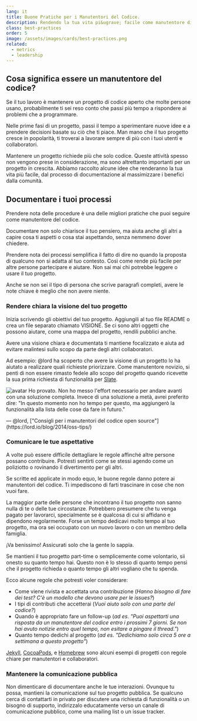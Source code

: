 ```yaml
---
lang: it
title: Buone Pratiche per i Manutentori del Codice.
description: Rendendo la tua vita pi&ugrave; facile come manutentore di codice open source, dal processo di documentazione al massimizzare i benefici dalla comunit&agrave;.
class: best-practices
order: 5
image: /assets/images/cards/best-practices.png
related:
  - metrics
  - leadership
---
```


## Cosa significa essere un manutentore del codice?

Se il tuo lavoro &egrave; mantenere un progetto di codice aperto che molte persone usano, probabilmente ti sei reso conto che passi pi&ugrave; tempo a rispondere ai problemi che a programmare.

Nelle prime fasi di un progetto, passi il tempo a sperimentare nuove idee e a prendere decisioni basate su ci&ograve; che ti piace. Man mano che il tuo progetto cresce in popolarit&agrave;, ti troverai a lavorare sempre di pi&ugrave; con i tuoi utenti e collaboratori.

Mantenere un progetto richiede pi&ugrave; che solo codice. Queste attivit&agrave; spesso non vengono prese in considerazione, ma sono altrettanto importanti per un progetto in crescita. Abbiamo raccolto alcune idee che renderanno la tua vita pi&ugrave; facile, dal processo di documentazione al massimizzare i benefici dalla comunit&agrave;.

## Documentare i tuoi processi

Prendere nota delle procedure &egrave; una delle migliori pratiche che puoi seguire come manutentore del codice.

Documentare non solo chiarisce il tuo pensiero, ma aiuta anche gli altri a capire cosa ti aspetti o cosa stai aspettando, senza nemmeno dover chiedere.

Prendere nota dei processi semplifica il fatto di dire no quando la proposta di qualcuno non si adatta al tuo contesto. Cos&igrave; come rende pi&ugrave; facile per altre persone partecipare e aiutare. Non sai mai chi potrebbe leggere o usare il tuo progetto.

Anche se non sei il tipo di persona che scrive paragrafi completi, avere le note chiave &egrave; meglio che non avere niente.

### Rendere chiara la visione del tuo progetto

Inizia scrivendo gli obiettivi del tuo progetto. Aggiungili al tuo file README o crea un file separato chiamato VISIONE. Se ci sono altri oggetti che possono aiutare, come una mappa del progetto, rendili pubblici anche.

Avere una visione chiara e documentata ti mantiene focalizzato e aiuta ad evitare malintesi sullo scopo da parte degli altri collaboratori.

Ad esempio:
@lord ha scoperto che avere la visione di un progetto lo ha aiutato a realizzare quali richieste priorizzare. Come manutentore novizio, si pent&igrave; di non essere rimasto fedele allo scopo del progetto quando ricevette la sua prima richiesta di funzionalit&agrave; per [Slate](https://github.com/lord/slate).

<aside markdown="1" class="pquote">
  <img src="https://avatars.githubusercontent.com/lord?s=180" class="pquote-avatar" alt="avatar">
  Ho provato. Non ho messo l'effort necessario per andare avanti con una soluzione completa. Invece di una soluzione a met&agrave;, avrei preferito dire: "In questo momento non ho tempo per questo, ma aggiunger&ograve; la funzionalit&agrave; alla lista delle cose da fare in futuro."
  <p markdown="1" class="pquote-credit">
— @lord, ["Consigli per i manutentori del codice open source"](https://lord.io/blog/2014/oss-tips/)
  </p>
</aside>

### Comunicare le tue aspettative

A volte pu&ograve; essere difficile dettagliare le regole affinché altre persone possano contribuire. Potresti sentirti come se stessi agendo come un poliziotto o rovinando il divertimento per gli altri.

Se scritte ed applicate in modo equo, le buone regole danno potere ai manutentori del codice. Ti impediscono di farti trascinare in cose che non vuoi fare.

La maggior parte delle persone che incontrano il tuo progetto non sanno nulla di te o delle tue circostanze. Potrebbero presumere che tu venga pagato per lavorarci, specialmente se &egrave; qualcosa di cui si affidano e dipendono regolarmente. Forse un tempo dedicavi molto tempo al tuo progetto, ma ora sei occupato con un nuovo lavoro o con un membro della famiglia.

¡Va benissimo! Assicurati solo che la gente lo sappia.

Se mantieni il tuo progetto part-time o semplicemente come volontario, sii onesto su quanto tempo hai. Questo non &egrave; lo stesso di quanto tempo pensi che il progetto richieda o quanto tempo gli altri vogliano che tu spenda.

Ecco alcune regole che potresti voler considerare:

* Come viene rivista e accettata una contribuzione (_Hanno bisogno di fare dei test? C'&egrave; un modello che devono usare per le issues?_)
* I tipi di contributi che accetterai (_Vuoi aiuto solo con una parte del codice?_)
* Quando &egrave; appropriato fare un follow-up (_ad es. "Puoi aspettarti una risposta da un manutentore del codice entro i prossimi 7 giorni. Se non hai avuto notizie entro quel tempo, non esitare a pingare il thread."_)
* Quanto tempo dedichi al progetto (_ad es. "Dedichiamo solo circa 5 ore a settimana a questo progetto"_)

[Jekyll](https://github.com/jekyll/jekyll/tree/master/docs), [CocoaPods](https://github.com/CocoaPods/CocoaPods/wiki/Communication-&-Design-Rules), e [Homebrew](https://github.com/Homebrew/brew/blob/bbed7246bc5c5b7acb8c1d427d10b43e090dfd39/docs/Maintainers-Avoiding-Burnout.md) sono alcuni esempi di progetti con regole chiare per manutentori e collaboratori.

### Mantenere la comunicazione pubblica

Non dimenticare di documentare anche le tue interazioni. Ovunque tu possa, mantieni la comunicazione sul tuo progetto pubblica. Se qualcuno cerca di contattarti in privato per discutere una richiesta di funzionalit&agrave; o un bisogno di supporto, indirizzalo educatamente verso un canale di comunicazione pubblico, come una mailing list o un issue tracker.
